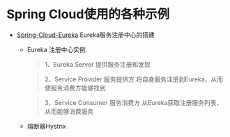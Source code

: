 #  Spring Cloud使用的各种示例

- [Spring-Cloud-Eureka](https://github.com/t-hong/SpringCloud-Example/tree/master/Spring-Cloud-Eureka)  Eureka服务注册中心的搭建
  * Eureka 注册中心实例.
      >  1、Eureka Server
          提供服务注册和发现
        
      >  2、Service Provider
          服务提供方
          将自身服务注册到Eureka，从而使服务消费方能够找到

      >  3、Service Consumer
          服务消费方
         从Eureka获取注册服务列表，从而能够消费服务
  * 熔断器Hystrix

